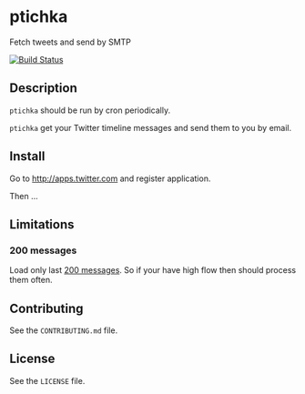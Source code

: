 # ptichka

Fetch tweets and send by SMTP

[![Build Status](https://travis-ci.org/danil/ptichka.svg)](https://travis-ci.org/danil/ptichka)

## Description

`ptichka` should be run by cron periodically.

`ptichka` get your Twitter timeline messages and send them to you by email.

## Install

Go to http://apps.twitter.com and register application.

Then ...

## Limitations

### 200 messages

Load only last [200 messages][].
So if your have high flow then should process them often.

[200 messages]: https://dev.twitter.com/rest/reference/get/statuses/home_timeline#api-param-count

## Contributing

See the `CONTRIBUTING.md` file.

## License

See the `LICENSE` file.
